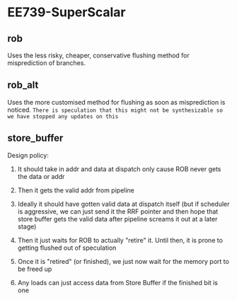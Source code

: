 # EE739-SuperScalar
## rob
Uses the less risky, cheaper, conservative flushing method for misprediction of branches.
## rob_alt
Uses the more customised method for flushing as soon as misprediction is noticed.
`There is speculation that this might not be synthesizable so we have stopped any updates on this`

## store_buffer
Design policy:

1.  It should take in addr and data at dispatch only cause ROB never gets the data or addr

2.  Then it gets the valid addr from pipeline

3.  Ideally it should have gotten valid data at dispatch itself (but if scheduler is aggressive, we can just send it the RRF pointer and then hope that store buffer gets the valid data after pipeline screams it out at a later stage)

4.  Then it just waits for ROB to actually "retire" it. Until then, it is prone to getting flushed out of speculation

5.  Once it is "retired" (or finished), we just now wait for the memory port to be freed up

6.  Any loads can just access data from Store Buffer if the finished bit is one
